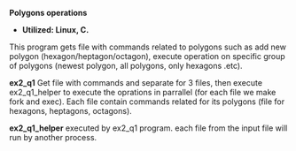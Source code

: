 **Polygons operations**

+ **Utilized: Linux, C.**

This program gets file with commands related to polygons such as add new polygon (hexagon/heptagon/octagon), execute operation on specific group of polygons (newest polygon, all polygons, only hexagons .etc).

 **ex2_q1**
 Get file with commands and separate for 3 files, then execute ex2_q1_helper to execute the oprations in parrallel (for each file we make fork and exec).
 Each file contain commands related for its polygons (file for hexagons, heptagons, octagons).
 
**ex2_q1_helper**
executed by ex2_q1 program. each file from the input file will run by another process.

